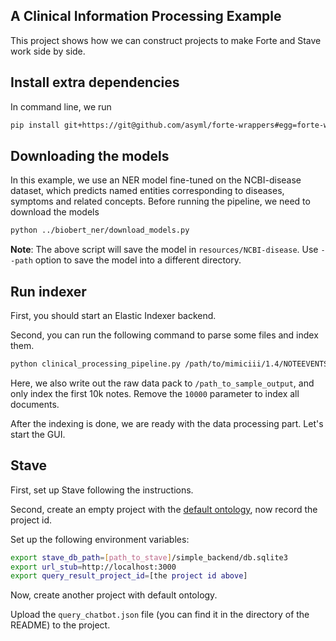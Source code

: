 ## A Clinical Information Processing Example

This project shows how we can construct projects to make Forte and Stave work
 side by side.
 
## Install extra dependencies

In command line, we run

```bash
pip install git+https://git@github.com/asyml/forte-wrappers#egg=forte-wrappers[elastic,nltk]
```

## Downloading the models

In this example, we use an NER model fine-tuned on the NCBI-disease dataset, which predicts 
named entities corresponding to diseases, symptoms and related concepts. 
Before running the pipeline, we need to download the models

```bash
python ../biobert_ner/download_models.py 
```

**Note**: The above script will save the model in `resources/NCBI-disease`. Use `--path` option to save the 
model into a different directory.

## Run indexer
First, you should start an Elastic Indexer backend.

Second, you can run the following command to parse some files and index them.
```bash
python clinical_processing_pipeline.py /path/to/mimiciii/1.4/NOTEEVENTS.csv.gz /path_to_sample_output 10000
```

Here, we also write out the raw data pack to `/path_to_sample_output`, and only
index the first 10k notes. Remove the `10000` parameter to index all documents.

After the indexing is done, we are ready with the data processing part. Let's start the GUI.

## Stave 
First, set up Stave following the instructions.

Second, create an empty project with the [default ontology](https://github.com/asyml/forte/blob/master/forte/ontology_specs/base_ontology.json),
 now record the project id.

Set up the following environment variables:
```bash
export stave_db_path=[path_to_stave]/simple_backend/db.sqlite3
export url_stub=http://localhost:3000
export query_result_project_id=[the project id above]
```

Now, create another project with default ontology.

Upload the `query_chatbot.json` file (you can find it in the directory of the README) to the project.
